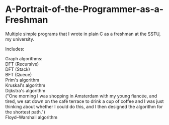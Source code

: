 # A-Portrait-of-the-Programmer-as-a-Freshman

Multiple simple programs that I wrote in plain C as a freshman at the SSTU, my university. 

Includes:

Graph algorithms:<br>
DFT (Recursive)<br>
DFT (Stack)<br>
BFT (Queue)<br>
Prim's algorithm<br>
Kruskal's algorithm<br>
Dijkstra's algorithm <br>
("One morning I was shopping in Amsterdam with my young fiancée, and tired, we sat down on the café terrace to drink a cup of coffee and I was just thinking about whether I could do this, and I then designed the algorithm for the shortest path.")<br>
Floyd–Warshall algorithm<br>
